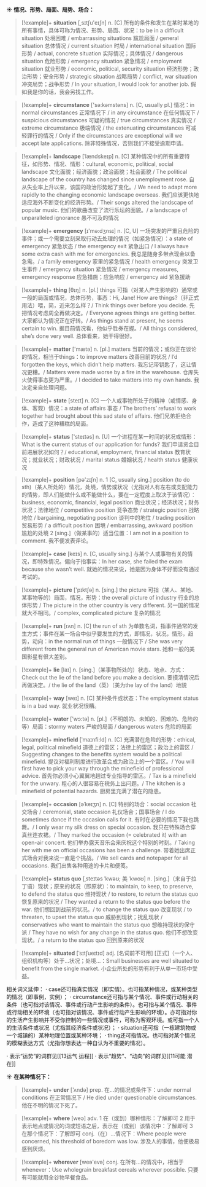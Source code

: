 ☀ <span class="category">**情况、形势、局面、局势、场合：**</span>
>[!example]+ <span class="vocabulary">**situation**</span> [͵sɪtʃu'eɪʃn] 
> <span class="definition">n. [C] 所有的条件和发生在某时某地的所有事情，具体可称为情况、形势、局面、状况：</span>to be in a difficult situation 处境困难 / embarrassing situations 尴尬局面 / general situation 总体情况 / current situation 时局 / international situation 国际形势 / actual, concrete situation 实际情况；具体情况 / dangerous situation 危险形势 / emergency situation 紧急情况 / employment situation 就业形势 / economic, political, security situation 经济形势；政治形势；安全形势 / strategic situation 战略局势 / conflict, war situation 冲突局势；战争形势 / In your situation, I would look for another job. 假如我是你的话，我会另找工作。

>[!example]+ <span class="vocabulary">**circumstance**</span> ['sə:kəmstəns] 
> <span class="definition">n. [C, usually pl.] 情况：</span>in normal circumstances 正常情况下 / in any circumstance 在任何情况下 / suspicious circumstances 可疑的情况 / true circumstances 真实情况 / extreme circumstance 极端情况 / the extenuating circumstances 可减轻罪行的情况 / Only if the circumstances are exceptional will we accept late applications. 除非特殊情况，否则我们不接受逾期申请。
           
>[!example]+ <span class="vocabulary">**landscape**</span> [ˈlændskeɪp]
> <span class="definition">n. [C] 某种情况中的所有重要特征，如形势、情况、情形：</span>cultural, economic, political, social landscape 文化面貌；经济面貌；政治面貌；社会面貌 / The political landscape of the country has changed since unemployment rose. 自从失业率上升以来，该国的政治形势起了变化。/ We need to adapt more rapidly to the changing economic landscape overseas. 我们应该更快地适应海外不断变化的经济形势。/ Their songs altered the landscape of popular music. 他们的歌曲改变了流行乐坛的面貌。/ a landscape of unparalleled ignorance 愚不可及的情况

>[!example]+ <span class="vocabulary">**emergency**</span> [ɪ'mə:dӡnsɪ] 
> <span class="definition">n. [C, U] 一场突发的严重且危险的事件；或一个需要立刻采取行动去处理的情况（如紧急情况）：</span>a state of emergency 紧急状态 / the emergency exit 紧急出口 / I always have some extra cash with me for emergencies. 我总是随身多带点现金以备急需。/ a family emergency 家里的紧急情况 / health emergency 突发卫生事件 / emergency situation 紧急情况 / emergency measures, emergency response 应急措施；应急响应 / emergency aid 紧急援助

>[!example]+ <span class="vocabulary">**thing**</span> [θɪŋ] 
> <span class="definition">n. [pl.] things 可指（对某人产生影响的）通常或一般的局面或情况，总体形势，事态：</span>Hi, Jane! How are things?（非正式用法）喂，简，近来怎么样？/ Think things over before you decide. 先把情况考虑周全再做决定。/ Everyone agrees things are getting better. 大家都认为情况正在好转。/ As things stand at present, he seems certain to win. 据目前情况看，他似乎胜券在握。/ All things considered, she’s done very well. 总体看来，她干得很好。

>[!example]+ <span class="vocabulary">**matter**</span> ['mætə] 
> <span class="definition">n. [pl.] matters 当前的情况；或你正在谈论的情况，相当于things：</span>to improve matters 改善目前的状况 / I’d forgotten the keys, which didn’t help matters. 我忘记带钥匙了，这让情况更糟。/ Matters were made worse by a fire in the warehouse. 仓库失火使得事态更为严重。/ I decided to take matters into my own hands. 我决定亲自处理问题。

>[!example]+ <span class="vocabulary">**state**</span> [steɪt] 
> <span class="definition">n. [C] 一个人或事物所处于的精神（或情感、身体、客观）情况：</span>a state of affairs 事态 / The brothers’ refusal to work together had brought about this sad state of affairs. 他们兄弟拒绝合作，造成了这种糟糕的局面。

>[!example]+ <span class="vocabulary">**status**</span> ['steɪtəs] 
> <span class="definition">n. [U] 一个进程在某一时间的状况或情形：</span>What is the current status of our application for funds? 我们申请资金目前进展状况如何？/ educational, employment, financial status 教育状况；就业状况；财政状况 / marital status 婚姻状况 / health status 健康状况

>[!example]+ <span class="vocabulary">**position**</span> [pə'zɪʃn] 
> <span class="definition">n. 1 [C, usually sing.] position (to do sth)（某人所处的）情况，处境，情势或状况（尤指对人有左右或支配能力的情势，即人们能做什么或不能做什么，要在一定程度上取决于该情况）：</span>business, economic, financial, legal position 商业状况；经济状况；财务状况；法律地位 / competitive position 竞争态势 / strategic position 战略地位 / bargaining, negotiating position 谈判中的地位 / trading position 贸易形势 / a difficult position 困境 / embarrassing, awkward position 尴尬的处境 <span class="definition">2 [sing.]（做某事的）适当位置：</span>I am not in a position to comment. 我不便发表评论。

>[!example]+ <span class="vocabulary">**case**</span> [keɪs] 
> <span class="definition">n. [C, usually sing.] 与某个人或事物有关的情况，即特殊情况。偏向于指事实：</span>In her case, she failed the exam because she wasn’t well. 就她的情况来说，她是因为身体不好而没有通过考试的。

>[!example]+ <span class="vocabulary">**picture**</span> ['pɪktʃə] 
> <span class="definition">n. [sing.] the picture 可指（某人、某地、某事物等的）局面，情况，形势：</span>the overall picture of industry 行业的总体形势 / The picture in the other country is very different. 另一国的情况就大不相同。/ complex, complicated picture 复杂的情况

>[!example]+ <span class="vocabulary">**run**</span> [rʌn] 
> <span class="definition">n. [C] the run of sth 为单数名词，指事件通常的发生方式；事件在某一场合中似乎要发生的方式，即情况，状况，情形，趋势，动向：</span>in the normal run of things 一般情况下 / She was very different from the general run of American movie stars. 她和一般的美国影星有很大差别。

>[!example]+ <span class="vocabulary">**lie**</span> [laɪ] 
> <span class="definition">n. [sing.]（某事物所处的）状态、地点、方式：</span>Check out the lie of the land before you make a decision. 要摸清情况后再做决定。/ the lie of the land（英）（美为the lay of the land）地貌

>[!example]+ <span class="vocabulary">**way**</span> [weɪ] 
> <span class="definition">n. [C] 某种条件或状态：</span>The employment status is in a bad way. 就业状况很糟。

>[!example]+ <span class="vocabulary">**water**</span> ['wɔ:tə] 
> <span class="definition">n. [pl.]（不明朗的、未知的、困难的、危险的等）局面：</span>stormy waters 严峻的局面 / dangerous waters 危险的局面
                      
>[!example]+ <span class="vocabulary">**minefield**</span> [ˈmaɪnfi:ld]
> <span class="definition">n. [C] 充满潜在危险的形势：</span>ethical, legal, political minefield 道德上的雷区；法律上的雷区；政治上的雷区 / Suggesting changes to the benefits system would be a political minefield. 提议对福利制度进行改革会成为政治上的一个雷区。/ You will first have to pick your way through the minefield of professional advice. 首先你必须小心翼翼地趟过专业指导的雷区。/ Tax is a minefield for the unwary. 粗心的人很容易在税务上出问题。/ The kitchen is a minefield of potential hazards. 厨房里充满了潜在的隐患。

>[!example]+ <span class="vocabulary">**occasion**</span> [əˈkeɪʒn]
> <span class="definition">n. [C] 特别的场合：</span>social occasion 社交场合 / ceremonial, state occasion 礼仪场合；国事场合 / I do sometimes dance if the occasion calls for it. 有时在必要的情况下我也跳舞。/ I only wear my silk dress on special occasion. 我只在特殊场合穿真丝连衣裙。/ They marked the occasion (= celebrated it) with an open-air concert. 他们举办露天音乐会来庆祝这个特别的时刻。/ Taking her with me on official occasions has been a challenge. 带着她出席正式场合对我来说一直是个挑战。/ We sell cards and notepaper for all occasions. 我们出售各种用途的卡片和便笺。
 
>[!example]+ <span class="vocabulary">**status quo**</span> [ˌsteɪtəs ˈkwəʊ; 美 ˈkwoʊ]
> <span class="definition">n. [sing.]（来自于拉丁语）现状；原来的状况（即原状）：</span>to maintain, to keep, to preserve, to defend the status quo 维持现状 / to restore, to return the status quo 恢复原来的状况 / They wanted a return to the status quo before the war. 他们想回到战前的状况。/ to change the status quo 改变现状 / to threaten, to upset the status quo 威胁到现状；扰乱现状 / conservatives who want to maintain the status quo 想维持现状的保守派 / They have no wish for any change in the status quo. 他们不想改变现状。/ a return to the status quo 回到原来的状况

>[!example]+ <span class="vocabulary">**situated**</span> [ˈsɪtʃueɪtɪd]
> <span class="definition">adj. [名词前不可用] [正式]（一个人、组织机构等）处于…状况；处境…：</span>Small businesses are well situated to benefit from the single market. 小企业所处的形势有利于从单一市场中受益。
 
相关词义延伸：
· case还可指真实情况（即实情）。也可指某种情况，或某种类型的情况（即事例，实例）；
· circumstance还可指与某个情况、事件或行动相关的条件（也可指对该情况、事件或行动产生影响的条件）。也可指与某个情况、事件或行动相关的环境（也可指对该情况、事件或行动产生影响的环境）。亦可指对你的生活产生影响并不受你控制的一些情况或事件，可称为客观环境。或可指一个人的生活条件或状况（尤指其经济条件或状况）；
· situation还可指（一栋建筑物或一个城镇的）某种地理位置或某种环境；
· thing还可指情况。也可指对某个情况的模糊表达方式（尤指你想表达一种自认为不重要的情况）。

· 表示“运势”的词群见[[13运气 运程]]
· 表示“趋势”、“动向”的词群见[[11可能 潜在]]

☀ <span class="category">**在某种情况下：**</span>
>[!example]+ <span class="vocabulary">**under**</span> ['ʌndə] 
> <span class="definition">prep. 在…的情况或条件下：</span>under normal conditions 在正常情况下 / He died under questionable circumstances. 他在不明的情况下死了。

>[!example]+ <span class="vocabulary">**where**</span> [weə] 
> <span class="definition">adv. 1 在（或到）哪种情形：</span>了解即可 <span class="definition">2 用于表示地点或情况的词或短语之后，表示在（或到）该情况中：</span>了解即可 <span class="definition">3 在那个情况下：</span>了解即可 <span class="definition">conj.（在）…情况下：</span>Where people were concerned, his threshold of boredom was low. 涉及人的事情，他便极易感到厌烦。

>[!example]+ <span class="vocabulary">**wherever**</span> [weə'evə] 
> <span class="definition">conj. 在所有…的情况中，相当于whenever：</span>Use wholegrain breakfast cereals wherever possible. 只要有可能就用全谷物早餐食品。
